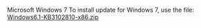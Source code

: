 Microsoft Windows 7
To install update for Windows 7, use the file: [Windows6.1-KB3102810-x86.zip](https://github.com/Boonk8812/Windows-7/files/9670372/Windows6.1-KB3102810-x86.zip)
